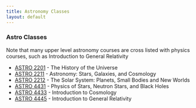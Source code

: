```yaml
---
title: Astronomy Classes
layout: default
---
```

<link rel="stylesheet" href="/main.css">

### Astro Classes
Note that many upper level astronomy courses are cross listed with physics courses, such as Introduction to General Relativity 
- [ASTRO 2201](/classes/astro/ASTRO2201.html) - The History of the Universe
- [ASTRO 2211](/classes/astro/ASTRO2211.html) - Astronomy: Stars, Galaxies, and Cosmology
- [ASTRO 2212](/classes/astro/ASTRO2212.html) - The Solar System: Planets, Small Bodies and New Worlds
- [ASTRO 4431](/classes/phys/ASTRO4431.html) - Physics of Stars, Neutron Stars, and Black Holes
- [ASTRO 4433](/classes/phys/PHYS4433.md) - Introduction to Cosmology
- [ASTRO 4445](/classes/phys/PHYS4445.html) - Introduction to General Relativity


